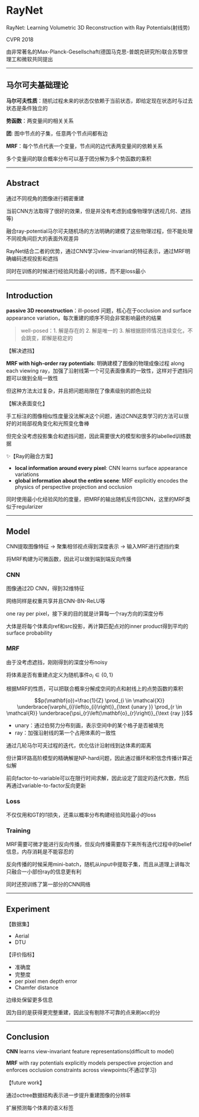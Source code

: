 # RayNet

RayNet: Learning Volumetric 3D Reconstruction with Ray Potentials(射线势)

CVPR 2018

由非常著名的Max-Planck-Gesellschaft(德国马克思-普朗克研究所)联合苏黎世理工和微软共同提出

---

## 马尔可夫基础理论

**马尔可夫性质**：随机过程未来的状态仅依赖于当前状态，即给定现在状态时与过去状态是条件独立的

**势函数**：两变量间的相关关系

**团**: 图中节点的子集，任意两个节点间都有边

**MRF**：每个节点代表一个变量，节点间的边代表两变量间的依赖关系

多个变量间的联合概率分布可以基于团分解为多个势函数的乘积

---

## Abstract

通过不同视角的图像进行稠密重建

当前CNN方法取得了很好的效果，但是并没有考虑到成像物理学(透视几何、遮挡等)

融合ray-potential马尔可夫随机场的方法明确的建模了这些物理过程，但不能处理不同视角间巨大的表面外观差异

RayNet结合二者的优势，通过CNN学习view-invariant的特征表示，通过MRF明确编码透视投影和遮挡

同时在训练的时候进行经验风险最小的训练，而不是loss最小

---

## Introduction

**passive 3D reconstruction**：ill-posed 问题，核心在于occlusion and surface appearance variation，每次重建的顺序不同会非常影响最终的结果

> well-posed：1. 解是存在的 2. 解是唯一的 3. 解根据厨师情况连续变化，不会跳变，即解是稳定的

【解决遮挡】

**MRF with high-order ray potentials**: 明确建模了图像的物理成像过程 along each viewing ray，加强了沿射线第一个可见表面像素的一致性，这样对于遮挡问题可以做到全局一致性

但这种方法太过复杂，并且把问题局限在了像素级别的颜色比较

【解决表面变化】

手工标注的图像相似性度量没法解决这个问题，通过CNN这类学习的方法可以很好的对局部视角变化和光照变化鲁棒

但完全没考虑投影集合和遮挡问题，因此需要很大的模型和很多的labelled训练数据

✨【Ray的融合方案】

- **local information around every pixel**: CNN learns surface appearance variations
- **global information about the entire scene**: MRF explicitly encodes the physics of perspective projection and occlusion

同时使用最小化经验风险的度量，把MRF的输出随机反传回CNN，这里的MRF类似于regularizer 

---

## Model

CNN提取图像特征 → 聚集相邻视点得到深度表示 → 输入MRF进行遮挡约束

将MRF构建为可微函数，因此可以做到端到端反向传播

### CNN

图像通过2D CNN，得到32维特征

网络同样是权重共享并且CNN-BN-ReLU等

one ray per pixel，接下来的目的就是计算每一个ray方向的深度分布

大体是将每个体素向ref和src投影，再计算匹配点对的inner product得到平均的surface probability

### MRF

由于没考虑遮挡，刚刚得到的深度分布noisy

将体素是否有重建点定义为随机事件$o_i \in \{ 0,1 \}$

根据MRF的性质，可以把联合概率分解成空间的点和射线上的点势函数的乘积

$$p(\mathbf{o})=\frac{1}{Z} \prod_{i \in \mathcal{X}} \underbrace{\varphi_{i}\left(o_{i}\right)}_{\text {unary }} \prod_{r \in \mathcal{R}} \underbrace{\psi_{r}\left(\mathbf{o}_{r}\right)}_{\text {ray }}$$

- unary：通过伯努力分布刻画，表示空间中的某个格子是否被填充
- ray：加强沿射线的第一个占用体素的一致性

通过几轮马尔可夫过程的迭代，优化估计沿射线到达体素的距离

但计算环路高阶模型的精确解是NP-hard问题，因此通过循环和积信念传播计算近似解

前向factor-to-variable可以在限行时间求解，因此设定了固定的迭代次数，然后再通过variable-to-factor反向更新

### Loss

不仅仅用和GT的l1损失，还乘以概率分布构建经验风险最小的loss

### Training

MRF需要可微才能进行反向传播，但反向传播需要存下来所有迭代过程中的belief信息，内存消耗是不能容忍的

反向传播的时候采用mini-batch，随机从input中提取子集，而且从道理上讲每次只融合一小部份ray的信息更有利

同时还预训练了第一部分的CNN网络

---

## Experiment

【数据集】

- Aerial
- DTU

【评价指标】

- 准确度
- 完整度
- per pixel men depth error
- Chamfer distance

边缘处保留更多信息

因为目的是获得更完整重建，因此没有剔除不可靠的点来刷acc的分

---

## Conclusion

**CNN** learns view-invariant feature representations(difficult to model)

**MRF** with ray potentials explicitly models perspective projection and enforces occlusion constraints across viewpoints(不通过学习)

【future work】

通过octree数据结构表示进一步提升重建图像的分辨率

扩展预测每个体素的语义标签